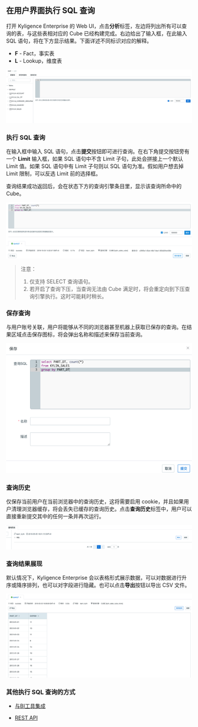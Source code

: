 ## 在用户界面执行 SQL 查询

打开 Kyligence Enterprise 的 Web UI，点击**分析**标签，左边将列出所有可以查询的表，与这些表相对应的 Cube 已经构建完成。右边给出了输入框，在此输入 SQL 语句，将在下方显示结果。下面详述不同标识对应的解释。

* **F** - Fact，事实表
* **L** - Lookup，维度表

![分析界面](images/insight/insight_list_tables.png)



### 执行 SQL 查询

在输入框中输入 SQL 语句，点击**提交**按钮即可进行查询。在右下角提交按钮旁有一个 **Limit** 输入框，如果 SQL 语句中不含 Limit 子句，此处会拼接上一个默认 Limit 值。如果 SQL 语句中有 Limit 子句则以 SQL 语句为准。假如用户想去掉 Limit 限制，可以反选 Limit 前的选择框。

查询结果成功返回后，会在状态下方的查询引擎条目里，显示该查询所命中的 Cube。

![](images/insight/insight_input_query.png)

> 注意：
> 1. 仅支持 SELECT 查询语句。
> 2. 若开启了查询下压，当查询无法由 Cube 满足时，将会重定向到下压查询引擎执行。这时可能耗时稍长。



### 保存查询

与用户账号关联，用户将能够从不同的浏览器甚至机器上获取已保存的查询。在结果区域点击保存图标，将会弹出名称和描述来保存当前查询。

![](images/insight/insight_save_query.png)

### 查询历史
仅保存当前用户在当前浏览器中的查询历史，这将需要启用 cookie，并且如果用户清理浏览器缓存，将会丢失已缓存的查询历史。点击**查询历史**标签中，用户可以直接重新提交其中的任何一条并再次运行。

![](images/insight/insight_list_history.png)



### 查询结果展现

默认情况下，Kyligence Enterprise 会以表格形式展示数据，可以对数据进行升序或降序排列，也可以对字段进行隐藏。也可以点击**导出**按钮以导出 CSV 文件。

![](images/insight/insight_show_result.png)



### 其他执行 SQL 查询的方式

- [与BI工具集成](../integration/README.md)

- [REST API](../rest/README.md)